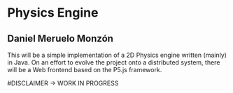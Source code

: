 # Physics Engine
## Daniel Meruelo Monzón

This will be a simple implementation of a 2D Physics engine written (mainly) in Java. 
On an effort to evolve the project onto a distributed system, there will be a Web frontend based on the P5.js framework.




#DISCLAIMER -> WORK IN PROGRESS

